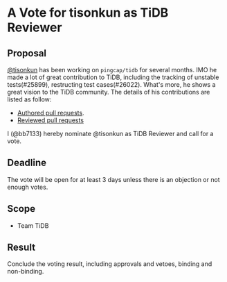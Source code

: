 # A Vote for tisonkun as TiDB Reviewer

## Proposal

[@tisonkun](https://github.com/tisonkun) has been working on `pingcap/tidb` for several months. IMO he made a lot of great contribution to TiDB, including the tracking of unstable tests(#25899), restructing test cases(#26022). What's more, he shows a great vision to the TiDB community. The details of his contributions are listed as follow:

* [Authored pull requests](https://github.com/pingcap/tidb/commits?author=tisonkun).
* [Reviewed pull requests](https://github.com/pingcap/tidb/pulls?q=is%3Apr+reviewed-by%3Atisonkun)

I (@bb7133) hereby nominate @tisonkun as TiDB Reviewer and call for a vote.

## Deadline

The vote will be open for at least 3 days unless there is an objection or not enough votes.

## Scope

* Team TiDB

## Result

Conclude the voting result, including approvals and vetoes, binding and non-binding.
